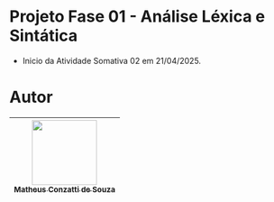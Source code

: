 # Projeto Fase 01 - Análise Léxica e Sintática

- Inicio da Atividade Somativa 02 em 21/04/2025.

# Autor

| [<img loading="lazy" src="https://avatars.githubusercontent.com/u/73480995?s=400&u=59cdf2580e9db08617dd13ea6b14e5ed2086fde8&v=4" width=115><br><sub>Matheus Conzatti de Souza</sub>](https://github.com/Matheus-Conzatti) |  
| :---: |